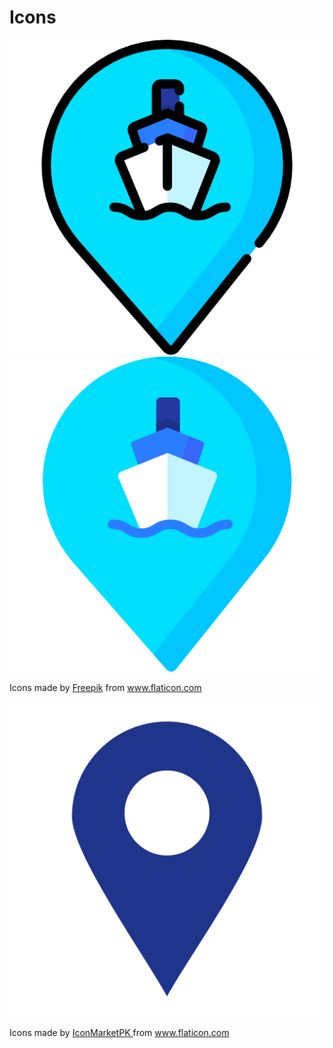 # Icons

![clicked ship icon](./clickedShipIcon.png)
![default ship icon](./defaultShipIcon.png)
<div>Icons made by <a href="https://www.freepik.com" title="Freepik">Freepik</a> from <a href="https://www.flaticon.com/" title="Flaticon">www.flaticon.com</a></div>

![destination marker icon](./destinationIcon.png)
<div> Icons made by <a href="https://www.flaticon.com/authors/iconmarketpk" title="IconMarketPK"> IconMarketPK </a> from <a href="https://www.flaticon.com/" title="Flaticon">www.flaticon.com</a></div>